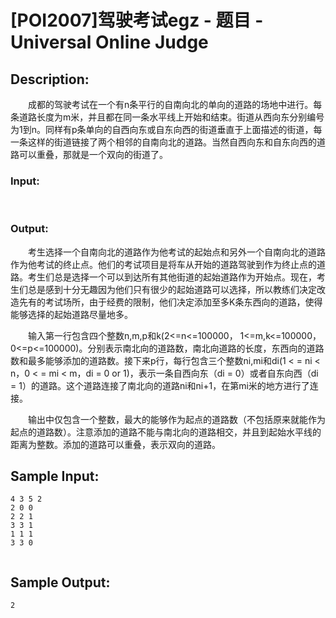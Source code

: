 # [POI2007]驾驶考试egz - 题目 - Universal Online Judge

## Description: 

　　成都的驾驶考试在一个有n条平行的自南向北的单向的道路的场地中进行。每条道路长度为m米，并且都在同一条水平线上开始和结束。街道从西向东分别编号为1到n。同样有p条单向的自西向东或自东向西的街道垂直于上面描述的街道，每一条这样的街道链接了两个相邻的自南向北的道路。当然自西向东和自东向西的道路可以重叠，那就是一个双向的街道了。

### Input: 

  

### Output: 

　　考生选择一个自南向北的道路作为他考试的起始点和另外一个自南向北的道路作为他考试的终止点。他们的考试项目是将车从开始的道路驾驶到作为终止点的道路。考生们总是选择一个可以到达所有其他街道的起始道路作为开始点。现在，考生们总是感到十分无趣因为他们只有很少的起始道路可以选择，所以教练们决定改造先有的考试场所，由于经费的限制，他们决定添加至多K条东西向的道路，使得能够选择的起始道路尽量地多。

　　输入第一行包含四个整数n,m,p和k(2<=n<=100000， 1<=m,k<=100000， 0<=p<=100000)。分别表示南北向的道路数，南北向道路的长度，东西向的道路数和最多能够添加的道路数。接下来p行，每行包含三个整数ni,mi和di(1 < = ni < n，0 < = mi < m，di = 0 or 1)，表示一条自西向东（di = 0）或者自东向西（di = 1）的道路。这个道路连接了南北向的道路ni和ni+1，在第mi米的地方进行了连接。

　　输出中仅包含一个整数，最大的能够作为起点的道路数（不包括原来就能作为起点的道路数）。注意添加的道路不能与南北向的道路相交，并且到起始水平线的距离为整数。添加的道路可以重叠，表示双向的道路。


## Sample Input: 
```
4 3 5 2
2 0 0
2 2 1
3 3 1
1 1 1
3 3 0


```

## Sample Output: 
```
2
```
